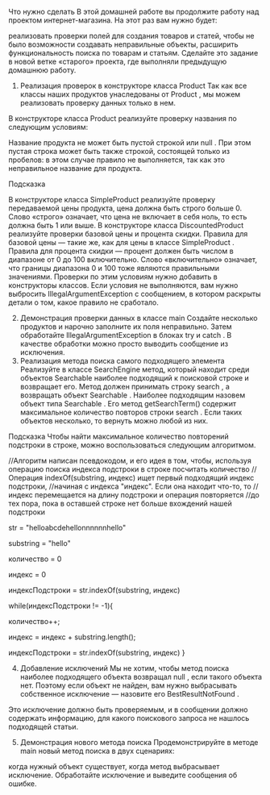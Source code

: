 Что нужно сделать
В этой домашней работе вы продолжите работу над проектом интернет-магазина. На этот раз вам нужно будет:

реализовать проверки полей для создания товаров и статей, чтобы не было возможности создавать неправильные объекты,
расширить функциональность поиска по товарам и статьям.
Сделайте это задание в новой ветке «старого» проекта, где выполняли предыдущую домашнюю работу.

1. Реализация проверок в конструкторе класса Product
   Так как все классы наших продуктов унаследованы от
   Product
   , мы можем реализовать проверку данных только в нем.

В конструкторе класса
Product
реализуйте проверку названия по следующим условиям:

Название продукта не может быть пустой строкой или
null
. При этом пустая строка может быть также строкой, состоящей только из пробелов: в этом случае правило не выполняется, так как это неправильное название для продукта.

Подсказка

В конструкторе класса
SimpleProduct
реализуйте проверку передаваемой цены продукта, цена должна быть строго больше 0. Слово «строго» означает, что цена не включает в себя ноль, то есть должна быть 1 или выше.
В конструкторе класса
DiscountedProduct
реализуйте проверки базовой цены и процента скидки. Правила для базовой цены — такие же, как для цены в классе
SimpleProduct
. Правила для процента скидки — процент должен быть числом в диапазоне от 0 до 100 включительно. Слово «включительно» означает, что границы диапазона 0 и 100 тоже являются правильными значениями.
Проверки по этим условиям нужно добавить в конструкторы классов. Если условия не выполняются, вам нужно выбросить
IllegalArgumentException
с сообщением, в котором раскрыты детали о том, какое правило не сработало.

2. Демонстрация проверки данных в классе main
   Создайте несколько продуктов и нарочно заполните их поля неправильно.
   Затем обработайте
   IllegalArgumentException
   в блоках
   try
   и
   catch
   .
   В качестве обработки можно просто выводить сообщение из исключения.
3. Реализация метода поиска самого подходящего элемента
   Реализуйте в классе
   SearchEngine
   метод, который находит среди объектов
   Searchable
   наиболее подходящий к поисковой строке и возвращает его.
   Метод должен принимать строку
   search
   , а возвращать объект
   Searchable
   .
   Наиболее подходящим назовем объект типа
   Searchable
   . Его метод
   getSearchTerm()
   содержит максимальное количество повторов строки
   search
   . Если таких объектов несколько, то вернуть можно любой из них.


Подсказка
Чтобы найти максимальное количество повторений подстроки в строке, можно воспользоваться следующим алгоритмом.

//Алгоритм написан псевдокодом, и его идея в том, чтобы, используя операцию поиска индекса подстроки в строке посчитать количество
//Операция indexOf(substring, индекс) ищет первый подходящий индекс подстроки,
//начиная с индекса "индекс". Если она находит что-то, то
//индекс перемещается на длину подстроки и операция повторяется
//до тех пора, пока в оставшей строке нет больше вхождений нашей подстроки

str = "helloabcdehellonnnnnnhello"

substring = "hello"

количество = 0

индекс = 0

индексПодстроки = str.indexOf(substring, индекс)

while(индексПодстроки != -1){

количество++;

индекс = индекс + substring.length();

индексПодстроки = str.indexOf(substring, индекс)
}

4. Добавление исключений
   Мы не хотим, чтобы метод поиска наиболее подходящего объекта возвращал
   null
   , если такого объекта нет. Поэтому если объект не найден, вам нужно выбрасывать собственное исключение — назовите его
   BestResultNotFound
   .

Это исключение должно быть проверяемым, и в сообщении должно содержать информацию, для какого поискового запроса не нашлось подходящей статьи.

5. Демонстрация нового метода поиска
   Продемонстрируйте в методе
   main
   новый метод поиска в двух сценариях:

когда нужный объект существует,
когда метод выбрасывает исключение.
Обработайте исключение и выведите сообщения об ошибке.